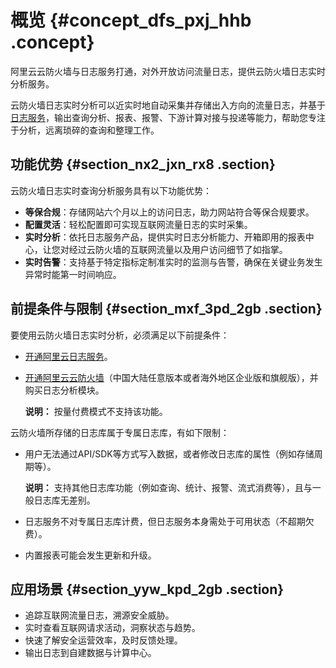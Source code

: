 # 概览 {#concept_dfs_pxj_hhb .concept}

阿里云云防火墙与日志服务打通，对外开放访问流量日志，提供云防火墙日志实时分析服务。

云防火墙日志实时分析可以近实时地自动采集并存储出入方向的流量日志，并基于[日志服务](https://www.aliyun.com/product/sls)，输出查询分析、报表、报警、下游计算对接与投递等能力，帮助您专注于分析，远离琐碎的查询和整理工作。

## 功能优势 {#section_nx2_jxn_rx8 .section}

云防火墙日志实时查询分析服务具有以下功能优势：

-   **等保合规**：存储网站六个月以上的访问日志，助力网站符合等保合规要求。
-   **配置灵活**：轻松配置即可实现互联网流量日志的实时采集。
-   **实时分析**：依托日志服务产品，提供实时日志分析能力、开箱即用的报表中心，让您对经过云防火墙的互联网流量以及用户访问细节了如指掌。
-   **实时告警**：支持基于特定指标定制准实时的监测与告警，确保在关键业务发生异常时能第一时间响应。

## 前提条件与限制 {#section_mxf_3pd_2gb .section}

要使用云防火墙日志实时分析，必须满足以下前提条件：

-   [开通阿里云日志服务](../../../../cn.zh-CN/快速入门/五分钟快速入门.md#)。
-   [开通阿里云云防火墙](https://common-buy.aliyun.com/?spm=5176.151680.785291.ee.1c9b7a943QcKHI&commodityCode=vipcloudfw#/buy)（中国大陆任意版本或者海外地区企业版和旗舰版），并购买日志分析模块。

    **说明：** 按量付费模式不支持该功能。


云防火墙所存储的日志库属于专属日志库，有如下限制：

-   用户无法通过API/SDK等方式写入数据，或者修改日志库的属性（例如存储周期等）。

    **说明：** 支持其他日志库功能（例如查询、统计、报警、流式消费等），且与一般日志库无差别。

-   日志服务不对专属日志库计费，但日志服务本身需处于可用状态（不超期欠费）。
-   内置报表可能会发生更新和升级。

## 应用场景 {#section_yyw_kpd_2gb .section}

-   追踪互联网流量日志，溯源安全威胁。
-   实时查看互联网请求活动，洞察状态与趋势。
-   快速了解安全运营效率，及时反馈处理。
-   输出日志到自建数据与计算中心。

